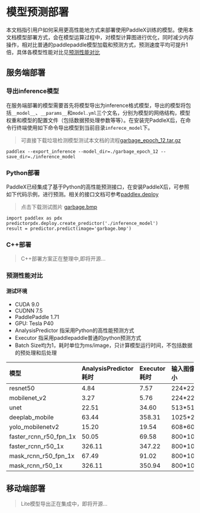 # 模型预测部署

本文档指引用户如何采用更高性能地方式来部署使用PaddleX训练的模型。使用本文档模型部署方式，会在模型运算过程中，对模型计算图进行优化，同时减少内存操作，相对比普通的paddlepaddle模型加载和预测方式，预测速度平均可提升1倍，具体各模型性能对比见[预测性能对比](#预测性能对比)

## 服务端部署

### 导出inference模型

在服务端部署的模型需要首先将模型导出为inference格式模型，导出的模型将包括`__model__`、`__params__`和`model.yml`三个文名，分别为模型的网络结构，模型权重和模型的配置文件（包括数据预处理参数等等）。在安装完PaddleX后，在命令行终端使用如下命令导出模型到当前目录`inferece_model`下。

> 可直接下载垃圾检测模型测试本文档的流程[garbage_epoch_12.tar.gz](https://bj.bcebos.com/paddlex/models/garbage_epoch_12.tar.gz)

```
paddlex --export_inference --model_dir=./garbage_epoch_12 --save_dir=./inference_model
```

### Python部署
PaddleX已经集成了基于Python的高性能预测接口，在安装PaddleX后，可参照如下代码示例，进行预测。相关的接口文档可参考[paddlex.deploy](apis/deploy.md)
> 点击下载测试图片 [garbage.bmp](https://bj.bcebos.com/paddlex/datasets/garbage.bmp)
```
import paddlex as pdx
predictorpdx.deploy.create_predictor('./inference_model')
result = predictor.predict(image='garbage.bmp')
```

### C++部署

> C++部署方案正在整理中,即将开源...

### 预测性能对比

#### 测试环境

- CUDA 9.0
- CUDNN 7.5
- PaddlePaddle 1.71
- GPU: Tesla P40
- AnalysisPredictor 指采用Python的高性能预测方式
- Executor 指采用paddlepaddle普通的python预测方式
- Batch Size均为1，耗时单位为ms/image，只计算模型运行时间，不包括数据的预处理和后处理

| 模型 | AnalysisPredictor耗时 | Executor耗时 | 输入图像大小 |
| :---- | :--------------------- | :------------ | :------------ |
| resnet50 | 4.84 | 7.57 | 224*224 |
| mobilenet_v2 | 3.27 | 5.76 | 224*224 |
| unet | 22.51 | 34.60 |513*513 |
| deeplab_mobile | 63.44 | 358.31 |1025*2049 |
| yolo_mobilenetv2 | 15.20 | 19.54 |  608*608 |
| faster_rcnn_r50_fpn_1x | 50.05 | 69.58 |800*1088 |
| faster_rcnn_r50_1x | 326.11 | 347.22 | 800*1067 |
| mask_rcnn_r50_fpn_1x | 67.49 | 91.02 | 800*1088 |
| mask_rcnn_r50_1x | 326.11 | 350.94 | 800*1067 |

## 移动端部署

> Lite模型导出正在集成中，即将开源...
